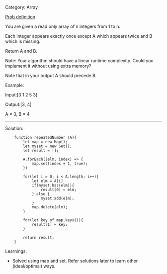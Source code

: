 Category: Array

[Prob definition](https://www.interviewbit.com/problems/repeat-and-missing-number-array/)

You are given a read only array of n integers from 1 to n.

Each integer appears exactly once except A which appears twice and B which is missing.

Return A and B.

Note: Your algorithm should have a linear runtime complexity. Could you implement it without using extra memory?

Note that in your output A should precede B.

Example:

Input:[3 1 2 5 3] 

Output:[3, 4] 

A = 3, B = 4

---

Solution:

```
    function repeatedNumber (A){
        let map = new Map();
        let myset = new Set();
        let result = [];
        
        A.forEach((elm, index) => {
            map.set(index + 1, true);    
        })
        
        for(let i = 0; i < A.length; i++){
            let elm = A[i]
            if(myset.has(elm)){
                result[0] = elm;
            } else {
                myset.add(elm);
            }
            map.delete(elm);
        }
        
        for(let key of map.keys()){
            result[1] = key;
        }
        
        return result;
    }
```

Learnings:

- Solved using map and set. Refer solutions later to learn other (ideal/optimal) ways. 
